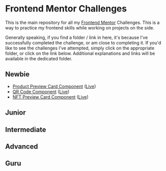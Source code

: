 # Frontend Mentor Challenges

This is the main repository for all my [Frontend Mentor](https://www.frontendmentor.io/home) Challenges. This is a way to practice my frontend skills while working on projects on the side.

Generally speaking, if you find a folder / link in here, it's because I've successfully completed the challenge, or am close to completing it. If you'd like to see the challenges I've attempted, simply click on the appropriate folder, or click on the link below. Additional explanations and links will be available in the dedicated folder.

## Newbie

- [Product Preview Card Component](https://github.com/GabrielMontplaisir/frontend-mentor/tree/main/product-card) ([Live](https://gabrielmontplaisir.github.io/frontend-mentor/product-card))
- [QR Code Component](https://github.com/GabrielMontplaisir/frontend-mentor/tree/main/qr-code) ([Live](https://gabrielmontplaisir.github.io/frontend-mentor/qr-code))
- [NFT Preview Card Component](https://github.com/GabrielMontplaisir/frontend-mentor/tree/main/nft-preview-card) ([Live](https://gabrielmontplaisir.github.io/frontend-mentor/nft-preview-card))

## Junior

## Intermediate

## Advanced

## Guru
